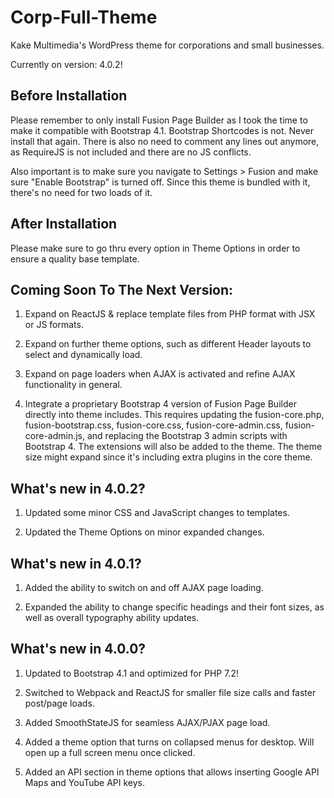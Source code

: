 # Corp-Full-Theme
Kake Multimedia's WordPress theme for corporations and small businesses.

Currently on version: 4.0.2!

## Before Installation

Please remember to only install Fusion Page Builder as I took the time to make it compatible with Bootstrap 4.1. Bootstrap Shortcodes is not. Never install that again. There is also no need to comment any lines out anymore, as RequireJS is not included and there are no JS conflicts.

Also important is to make sure you navigate to Settings > Fusion and make sure "Enable Bootstrap" is turned off. Since this theme is bundled with it, there's no need for two loads of it.

## After Installation
 
Please make sure to go thru every option in Theme Options in order to ensure a quality base template.

## Coming Soon To The Next Version:

1. Expand on ReactJS & replace template files from PHP format with JSX or JS formats.

2. Expand on further theme options, such as different Header layouts to select and dynamically load.

3. Expand on page loaders when AJAX is activated and refine AJAX functionality in general.

4. Integrate a proprietary Bootstrap 4 version of Fusion Page Builder directly into theme includes. This requires updating the fusion-core.php, fusion-bootstrap.css, fusion-core.css, fusion-core-admin.css, fusion-core-admin.js, and replacing the Bootstrap 3 admin scripts with Bootstrap 4. The extensions will also be added to the theme. The theme size might expand since it's including extra plugins in the core theme.

## What's new in 4.0.2?

1. Updated some minor CSS and JavaScript changes to templates.

2. Updated the Theme Options on minor expanded changes.

## What's new in 4.0.1?

1. Added the ability to switch on and off AJAX page loading.

2. Expanded the ability to change specific headings and their font sizes, as well as overall typography ability updates.

## What's new in 4.0.0?

1. Updated to Bootstrap 4.1 and optimized for PHP 7.2!

2. Switched to Webpack and ReactJS for smaller file size calls and faster post/page loads.

3. Added SmoothStateJS for seamless AJAX/PJAX page load.

4. Added a theme option that turns on collapsed menus for desktop. Will open up a full screen menu once clicked.

5. Added an API section in theme options that allows inserting Google API Maps and YouTube API keys.
